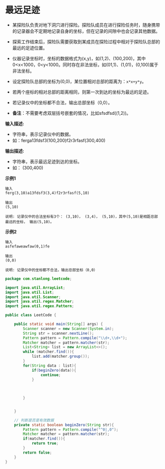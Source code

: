 # 最远足迹

- 某探险队负责对地下洞穴进行探险。探险队成员在进行探险任务时，随身携带的记录器会不定期地记录自身的坐标，但在记录的间隙中也会记录其他数据。

- 探索工作结束后，探险队需要获取到某成员在探险过程中相对于探险队总部的最远的足迹位置。
- 仪器记录坐标时，坐标的数据格式为(x,y)，如(1,2)、(100,200)，其中0<x<1000，0<y<1000。同时存在非法坐标，如(01,1)、(1,01)，(0,100)属于非法坐标。
- 设定探险队总部的坐标为(0,0)，某位置相对总部的距离为：`x*x+y*y`。
- 若两个座标的相对总部的距离相同，则第一次到达的坐标为最远的足迹。
- 若记录仪中的坐标都不合法，输出总部坐标（0,0）。
- **备注**：不需要考虑双层括号嵌套的情况，比如sfsdfsd((1,2))。

**输入描述:**

- 字符串，表示记录仪中的数据。
- 如：ferga13fdsf3(100,200)f2r3rfasf(300,400)

**输出描述:**

- 字符串，表示最远足迹到达的坐标。
- 如： (300,400)

**示例1**

```
输入
ferg(3,10)a13fdsf3(3,4)f2r3rfasf(5,10)

输出
(5,10)

说明: 记录仪中的合法坐标有3个： (3,10)， (3,4)， (5,10)，其中(5,10)是相距总部最远的坐标， 输出(5,10)。
```

**示例2**

```
输入
asfefaweawfaw(0,1)fe

输出
(0,0)

说明: 记录仪中的坐标都不合法，输出总部坐标（0,0）
```

```java
package com.stanlong.leetcode;

import java.util.ArrayList;
import java.util.List;
import java.util.Scanner;
import java.util.regex.Matcher;
import java.util.regex.Pattern;

public class LeetCode {

    public static void main(String[] args) {
        Scanner scanner = new Scanner(System.in);
        String str = scanner.nextLine();
        Pattern pattern = Pattern.compile("\\d+,\\d+");
        Matcher matcher = pattern.matcher(str);
        List<String> list = new ArrayList<>();
        while (matcher.find()){
            list.add(matcher.group());
        }
        for(String data : list){
            if(beginZero(data)){
                continue;
            }
            
            
            
        }


    }

    // 判断是否是有效数据
    private static boolean beginZero(String str){
        Pattern pattern = Pattern.compile("^0|,0");
        Matcher matcher = pattern.matcher(str);
        if(matcher.find()){
            return true;
        }
        return false;
    }
}
```



